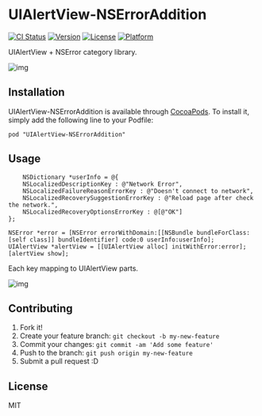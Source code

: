 # UIAlertView-NSErrorAddition

[![CI Status](http://img.shields.io/travis/azu/UIAlertView-NSErrorAddition.svg?style=flat)](https://travis-ci.org/azu/UIAlertView-NSErrorAddition)
[![Version](https://img.shields.io/cocoapods/v/UIAlertView-NSErrorAddition.svg?style=flat)](http://cocoadocs.org/docsets/UIAlertView-NSErrorAddition)
[![License](https://img.shields.io/cocoapods/l/UIAlertView-NSErrorAddition.svg?style=flat)](http://cocoadocs.org/docsets/UIAlertView-NSErrorAddition)
[![Platform](https://img.shields.io/cocoapods/p/UIAlertView-NSErrorAddition.svg?style=flat)](http://cocoadocs.org/docsets/UIAlertView-NSErrorAddition)

UIAlertView + NSError category library.

![img](http://monosnap.com/image/wJypNE3I2daqBECDae1T8T0tOvcbip.png)

## Installation

UIAlertView-NSErrorAddition is available through [CocoaPods](http://cocoapods.org). To install
it, simply add the following line to your Podfile:

    pod "UIAlertView-NSErrorAddition"

## Usage

```objc
    NSDictionary *userInfo = @{
    NSLocalizedDescriptionKey : @"Network Error",
    NSLocalizedFailureReasonErrorKey : @"Doesn't connect to network",
    NSLocalizedRecoverySuggestionErrorKey : @"Reload page after check the network.",
    NSLocalizedRecoveryOptionsErrorKey : @[@"OK"]
};

NSError *error = [NSError errorWithDomain:[[NSBundle bundleForClass:[self class]] bundleIdentifier] code:0 userInfo:userInfo];
UIAlertView *alertView = [[UIAlertView alloc] initWithError:error];
[alertView show];
```

Each key mapping to UIAlertView parts.

![img](http://monosnap.com/image/wJypNE3I2daqBECDae1T8T0tOvcbip.png)


## Contributing

1. Fork it!
2. Create your feature branch: `git checkout -b my-new-feature`
3. Commit your changes: `git commit -am 'Add some feature'`
4. Push to the branch: `git push origin my-new-feature`
5. Submit a pull request :D

## License

MIT

